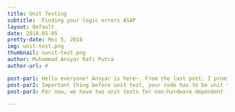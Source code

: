 ```yaml
---
title: Unit Testing
subtitle:  Finding your logic errors ASAP
layout: default
date: 2018-05-05
pretty-date: Mei 5, 2018
img: unit-test.png
thumbnail: uunit-test.png
author: Muhammad Ansyar Rafi Putra
author-url: #

post-par1: Hello everyone! Ansyar is here~. From the last post, I promise to share my unit testing experience. The first time i heard about unit test was 3 weeks ago. Our PM told us, software team, to use unit test to catch any logic mistake early. Then, I began studying unit test. It took a couple of days to understand the basic. After that, i learned that it's not possible to apply unit test by using Arduino official IDE, this is the reason why we are using PlatformIO now.
post-par2: Important thing before unit test, your code has to be unit test-able. That means the code cannot have only one main function, instead split it into several test-able functions. After splitting the functions, i tried to build the test cases, then i realized another obstacle. In PlatformIO, there are two types of unit tests, first one is unit test for the whole code (note that any arduino code is hardware dependent), second one is non-hardaware dependent unit test for C/C++ using unity library. The hardware dependent function has to be uploaded to the board before testing it, but the normal one doesn't. 
post-par3: For now, we have two unit tests for non-hardware dependent functions. In my opinion, unit test is an awesome tool. I used it to test the command reception function, testing if the software can receive the telecommand properly. Then, I found that my function had one logic mistake that cause the whole code to crumble and the code was compile-errors free. Then I realized, no compile errors doesn't mean your code is working. Yes, that's it for today. Have a nice weekend peeps!!

---
```

